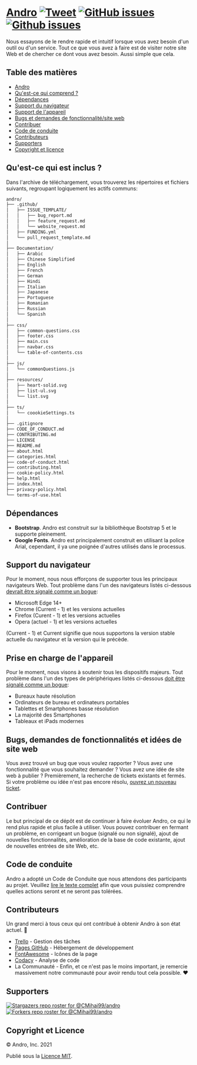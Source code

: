 # <a href="https://cmihai99.github.io/andro" target="_blank" id="andro">Andro</a> [![Tweet](https://img.shields.io/twitter/url/http/shields.io.svg?style=social)](https://twitter.com/intent/tweet?text=Find%20over%20100%20new%20and%20exciting%20websites%20at&url=http://cmihai99.github.io/andro&via=androteamfaq&hashtags=andro,webdevelopment,website,websitefinder,developers) [![GitHub issues](https://img.shields.io/github/issues/CMihai99/andro)](https://github.com/CMihai99/andro/issues) [![Github issues](https://img.shields.io/github/issues-closed/CMihai99/andro)](https://github.com/CMihai99/andro/issues?q=is%3Aissue+is%3Aclosed)

Nous essayons de le rendre rapide et intuitif lorsque vous avez besoin d'un outil ou d'un service. Tout ce que vous avez à faire est de visiter notre site Web et de chercher ce dont vous avez besoin. Aussi simple que cela.

## Table des matières

- [Andro](#andro)
- [Qu'est-ce qui comprend ?](#whats-included)
- [Dépendances](#dependencies)
- [Support du navigateur](#browser-support)
- [Support de l'appareil](#device-support)
- [Bugs et demandes de fonctionnalité/site web](#bugs-and-requests)
- [Contribuer](#contributing)
- [Code de conduite](#code-of-conduct)
- [Contributeurs](#contributors)
- [Supporters](#supporters)
- [Copyright et licence](#copyright-and-license)

<a id="whats-included"><h2>Qu'est-ce qui est inclus ?</h2></a>

Dans l'archive de téléchargement, vous trouverez les répertoires et fichiers suivants, regroupant logiquement les actifs communs:

```sh
andro/
├── .github/
│   ├── ISSUE_TEMPLATE/
│   │   ├── bug_report.md
│   │   ├── feature_request.md
│   │   └── website_request.md
│   ├── FUNDING.yml
│   └── pull_request_template.md
│
├── Documentation/
│   ├── Arabic
│   ├── Chinese Simplified
│   ├── English
│   ├── French
│   ├── German
│   ├── Hindi
│   ├── Italian
│   ├── Japanese
│   ├── Portuguese
│   ├── Romanian
│   ├── Russian
│   └── Spanish
│
├── css/
│   ├── common-questions.css
│   ├── footer.css
│   ├── main.css
│   ├── navbar.css
│   └── table-of-contents.css
│
├── js/
│   └── commonQuestions.js
│
├── resources/
│   ├── heart-solid.svg
│   ├── list-ul.svg
│   └── list.svg
│
├── ts/
│   └── coookieSettings.ts
│
├── .gitignore
├── CODE_OF_CONDUCT.md
├── CONTRIBUTING.md
├── LICENSE
├── README.md
├── about.html
├── categories.html
├── code-of-conduct.html
├── contributing.html
├── cookie-policy.html
├── help.html
├── index.html
├── privacy-policy.html
└── terms-of-use.html
```

<a id="dependencies"><h2>Dépendances</h2></a>

- **Bootstrap**. Andro est construit sur la bibliothèque Bootstrap 5 et le supporte pleinement.
- **Google Fonts**. Andro est principalement construit en utilisant la police Arial, cependant, il ya une poignée d'autres utilisés dans le processus.

<a id="browser-support"><h2>Support du navigateur</h2></a>

Pour le moment, nous nous efforçons de supporter tous les principaux navigateurs Web. Tout problème dans l'un des navigateurs listés ci-dessous <a href="https://github.com/CMihai99/andro/issues/new?assignees=&labels=bug&template=bug_report.md&title=%5BBug%5D" target="_blank">devrait être signalé comme un bogue</a>:

- Microsoft Edge 14+
- Chrome (Current - 1) et les versions actuelles
- Firefox (Curent - 1) et les versions actuelles
- Opera (actuel - 1) et les versions actuelles

(Current - 1) et Current signifie que nous supportons la version stable actuelle du navigateur et la version qui le précède.

<a id="device-support"><h2>Prise en charge de l'appareil</h2></a>

Pour le moment, nous visons à soutenir tous les dispositifs majeurs. Tout problème dans l'un des types de périphériques listés ci-dessous <a href="https://github.com/CMihai99/andro/issues/new?assignees=&labels=bug&template=bug_report.md&title=%5BBug%5D" target="_blank">doit être signalé comme un bogue</a>:

- Bureaux haute résolution
- Ordinateurs de bureau et ordinateurs portables
- Tablettes et Smartphones basse résolution
- La majorité des Smartphones
- Tableaux et iPads modernes

<a id="bugs-and-requests"><h2>Bugs, demandes de fonctionnalités et idées de site web</h2></a>

Vous avez trouvé un bug que vous voulez rapporter ? Vous avez une fonctionnalité que vous souhaitez demander ? Vous avez une idée de site web à publier ? Premièrement, la recherche de tickets existants et fermés. Si votre problème ou idée n'est pas encore résolu, [ouvrez un nouveau ticket](https://github.com/CMihai99/andro/issues/new/choose).

<a id="contributing"><h2>Contribuer</h2></a>

Le but principal de ce dépôt est de continuer à faire évoluer Andro, ce qui le rend plus rapide et plus facile à utiliser. Vous pouvez contribuer en fermant un problème, en corrigeant un bogue (signalé ou non signalé), ajout de nouvelles fonctionnalités, amélioration de la base de code existante, ajout de nouvelles entrées de site Web, etc.

<a id="code-of-conduct"><h2>Code de conduite</h2></a>

Andro a adopté un Code de Conduite que nous attendons des participants au projet. Veuillez [lire le texte complet](https://cmihai99.github.io/andro/code-of-conduct.html) afin que vous puissiez comprendre quelles actions seront et ne seront pas tolérées.

<a id="contributors"><h2>Contributeurs</h2></a>

Un grand merci à tous ceux qui ont contribué à obtenir Andro à son état actuel. 👏

- [Trello](https://www.trello.com/) - Gestion des tâches
- [Pages GitHub](https://pages.github.com/) - Hébergement de développement
- [FontAwesome](https://www.fontawesome.com/) - Icônes de la page
- [Codacy](https://www.codacy.com/) - Analyse de code
- La Communauté - Enfin, et ce n'est pas le moins important, je remercie massivement notre communauté pour avoir rendu tout cela possible. ♥

<a id="supporters"><h2>Supporters</h2></a>

[![Stargazers repo roster for @CMihai99/andro](https://reporoster.com/stars/CMihai99/andro)](https://github.com/CMihai99/andro/stargazers) [![Forkers repo roster for @CMihai99/andro](https://reporoster.com/forks/CMihai99/andro)](https://github.com/CMihai99/andro/network/members)

<a id="copyright-and-license"><h2>Copyright et Licence</h2></a>

© Andro, Inc. 2021

Publié sous la [Licence MIT](LICENSE).
